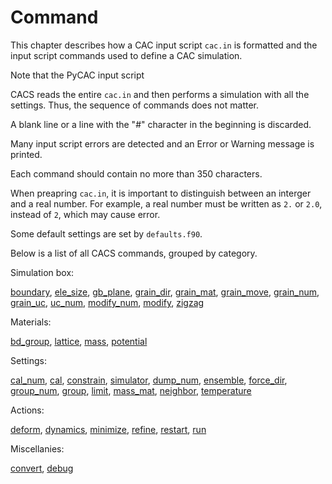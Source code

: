 # Command

This chapter describes how a CAC input script `cac.in` is formatted and the input script commands used to define a CAC simulation.

Note that the PyCAC input script 

CACS reads the entire `cac.in` and then performs a simulation with all the settings. Thus, the sequence of commands does not matter.

A blank line or a line with the "\#" character in the beginning is discarded.

Many input script errors are detected and an Error or Warning message is printed.

Each command should contain no more than 350 characters.

When preapring `cac.in`, it is important to distinguish between an interger and a real number. For example, a real number must be written as `2.` or `2.0`, instead of `2`, which may cause error.

Some default settings are set by `defaults.f90`.

Below is a list of all CACS commands, grouped by category.

Simulation box:

[boundary](boundary.md), [ele\_size](ele_size.md), [gb_plane](gb_plane.md), [grain\_dir](grain_dir.md), [grain\_mat](grain_mat.md), [grain\_move](grain_move.md), [grain\_num](grain_num.md), [grain\_uc](grain_uc.md), [uc\_num](uc_num.md), [modify\_num](modify_num.md), [modify](modify.md), [zigzag](zigzag.md)

Materials:

[bd\_group](bd_group.md), [lattice](lattice.md), [mass](mass.md), [potential](potential.md)

Settings:

[cal\_num](cal_num.md), [cal](cal.md), [constrain](constrain.md), [simulator](simulator.md), [dump\_num](dump_num.md), [ensemble](ensemble.md), [force\_dir](force_dir.md), [group\_num](group_num.md), [group](group.md), [limit](limit.md), [mass\_mat](mass_mat.md), [neighbor](neighbor.md), [temperature](temperature.md)

Actions:

[deform](deform.md), [dynamics](dynamics.md), [minimize](minimize.md), [refine](refine.md), [restart](restart.md), [run](run.md)

Miscellanies:

[convert](convert.md), [debug](debug.md)
